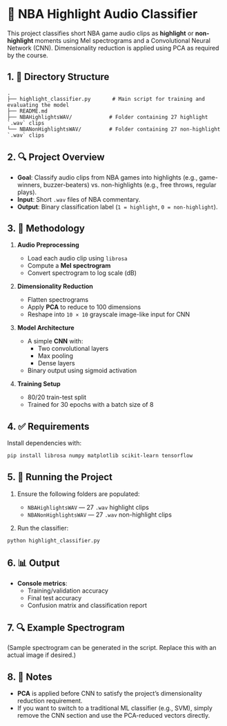 # 🏀 NBA Highlight Audio Classifier

This project classifies short NBA game audio clips as **highlight** or **non-highlight** moments using Mel spectrograms and a Convolutional Neural Network (CNN). Dimensionality reduction is applied using PCA as required by the course.

## 1. 📁 Directory Structure

```
.
├── highlight_classifier.py       # Main script for training and evaluating the model
├── README.md
├── NBAHighlightsWAV/            # Folder containing 27 highlight `.wav` clips
└── NBANonHighlightsWAV/         # Folder containing 27 non-highlight `.wav` clips
```

## 2. 🔍 Project Overview

- **Goal**: Classify audio clips from NBA games into highlights (e.g., game-winners, buzzer-beaters) vs. non-highlights (e.g., free throws, regular plays).
- **Input**: Short `.wav` files of NBA commentary.
- **Output**: Binary classification label (`1 = highlight`, `0 = non-highlight`).

## 3. 🧠 Methodology

1. **Audio Preprocessing**
   - Load each audio clip using `librosa`
   - Compute a **Mel spectrogram**
   - Convert spectrogram to log scale (dB)

2. **Dimensionality Reduction**
   - Flatten spectrograms
   - Apply **PCA** to reduce to 100 dimensions
   - Reshape into `10 × 10` grayscale image-like input for CNN

3. **Model Architecture**
   - A simple **CNN** with:
     - Two convolutional layers
     - Max pooling
     - Dense layers
   - Binary output using sigmoid activation

4. **Training Setup**
   - 80/20 train-test split
   - Trained for 30 epochs with a batch size of 8

## 4. ✅ Requirements

Install dependencies with:

```bash
pip install librosa numpy matplotlib scikit-learn tensorflow
```

## 5. 🚀 Running the Project

1. Ensure the following folders are populated:
   - `NBAHighlightsWAV` — 27 `.wav` highlight clips
   - `NBANonHighlightsWAV` — 27 `.wav` non-highlight clips

2. Run the classifier:

```bash
python highlight_classifier.py
```

## 6. 📊 Output

- **Console metrics**:
  - Training/validation accuracy
  - Final test accuracy
  - Confusion matrix and classification report

## 7. 🔍 Example Spectrogram

(Sample spectrogram can be generated in the script. Replace this with an actual image if desired.)

## 8. 📌 Notes

- **PCA** is applied before CNN to satisfy the project’s dimensionality reduction requirement.
- If you want to switch to a traditional ML classifier (e.g., SVM), simply remove the CNN section and use the PCA-reduced vectors directly.